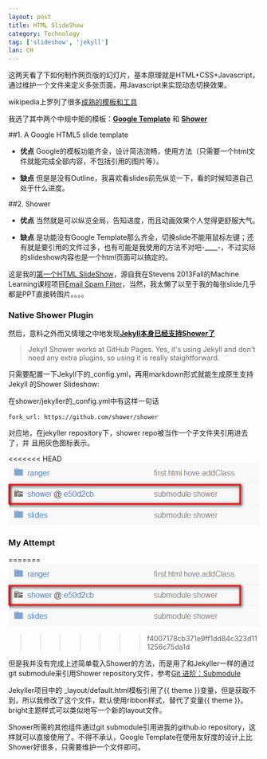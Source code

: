```yaml
---
layout: post
title: HTML SlideShow
category: Technology
tag: ['slideshow', 'jekyll']
lan: CH
---
```


这两天看了下如何制作网页版的幻灯片，基本原理就是HTML+CSS+Javascript，通过维护一个文件来定义多张页面，用Javascript来实现动态切换效果。

<!--preview-->

wikipedia上罗列了很多[成熟的模板和工具](http://en.wikipedia.org/wiki/Web-based_slideshow#List_of_web-based_slide_shows)

我选了其中两个中规中矩的模板：[__Google Template__](https://code.google.com/p/html5slides/) 和 [__Shower__](https://github.com/shower/shwr.me)

##1. A Google HTML5 slide template 

* __优点__ Google的模板功能齐全，设计简洁流畅，使用方法（只需要一个html文件就能完成全部内容，不包括引用的图片等）。

* __缺点__ 但是是没有Outline，我喜欢看slides前先纵览一下，看的时候知道自己处于什么进度。

##2. Shower 

* __优点__ 当然就是可以纵览全局，告知进度，而且动画效果个人觉得更舒服大气。

* __缺点__ 是功能没有Google Template那么齐全，切换slide不能用鼠标左键；还有就是要引用的文件过多，也有可能是我使用的方法不对吧-____-，不过实际的slideshow内容也是一个html页面可以搞定的。


这是我的[第一个HTML SlideShow](http://rangerway.com/slides/SpamFilter)，源自我在Stevens 2013Fall的Machine Learning课程项目[Email Spam Filter](https://github.com/shohoku11wrj/Spam-Filter)，当然，我太懒了以至于我的每张slide几乎都是PPT直接转图片。。。。

### Native Shower Plugin

然后，意料之外而又情理之中地发现[__Jekyll本身已经支持Shower了__](https://github.com/shower/jekyller)

>Jekyll Shower works at GitHub Pages. Yes, it's using Jekyll and don't need 
any extra plugins, so using it is really staightforward.

只需要配置一下Jekyll下的_config.yml，再用markdown形式就能生成原生支持Jekyll
的Shower Slideshow:

在shower/jekyller的_config.yml中有这样一句话

    fork_url: https://github.com/shower/shower

对应地，在jekyller repository下，shower repo被当作一个子文件夹引用进去了，并
且用灰色图标表示。

<<<<<<< HEAD
![fork shower](/images/slideshow/fork_shower.png)

### My Attempt
=======
![fork shower](images/slideshow/fork_shower.png)
>>>>>>> f4007178cb371e9ff1dd84c323d111256c75da1d

但是我并没有完成上述简单载入Shower的方法，而是用了和Jekyller一样的通过git submodule来引用Shower repository文件，参考[Git 进阶：Submodule](http://havee.me/linux/2012-06/the-git-advanced-submodule.html)

Jekyller项目中的 _layout/default.html模板引用了{{ theme }}变量，但是获取不到，所以我修改了这个文件，默认使用ribbon样式，替代了变量{{ theme }}。bright主题样式可以类似地写一个新的layout文件。

Shower所需的其他组件通过git submodule引用进我的github.io repository，这样就可以直接使用了。不得不承认，Google Template在使用友好度的设计上比Shower好很多，只需要维护一个文件即可。